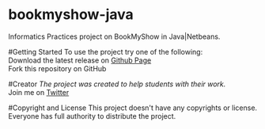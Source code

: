 # bookmyshow-java
Informatics Practices project on BookMyShow in Java|Netbeans.

#Getting Started
To use the project try one of the following:
    <br/>Download the latest release on [Github Page](https://github.com/AkashVevo/bookmyshow-java/)
    <br/>Fork this repository on GitHub

#Creator
*The project was created to help students with their work.*
<br/>Join me on [Twitter](http://twitter.com/akashsaha04)
     
#Copyright and License
This project doesn't have any  copyrights or license. Everyone has full authority to distribute the project.
